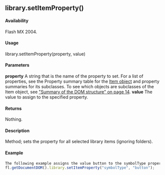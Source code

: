 ## library.setItemProperty()

#### Availability

Flash MX 2004.

#### Usage

library.setItemProperty(property, value)

#### Parameters

**property** A string that is the name of the property to set. For a list of properties, see the Property summary table for the [Item object](#!AdobeDocs/developers-animatesdk-docs/master/Item_object/item_summary.md) and property summaries for its subclasses. To see which objects are subclasses of the Item object, see ["Summary of the DOM structure" on page 14](#_bookmark7).
**value** The value to assign to the specified property.

#### Returns

Nothing.

#### Description

Method; sets the property for all selected library items (ignoring folders).

#### Example

```javascript
The following example assigns the value button to the symbolType property for the selected library item or items. In this case, the item must be a [SymbolItem object](#!AdobeDocs/developers-animatesdk-docs/master/SymbolItem_object/symbolItem_summary.md); symbolType is a valid property for SymbolItem objects.
fl.getDocumentDOM().library.setItemProperty("symbolType", "button");

```